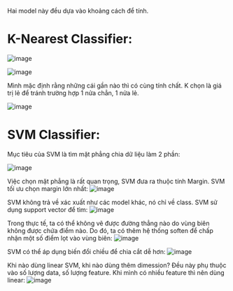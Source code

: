 Hai model này đều dựa vào khoảng cách để tính.

# K-Nearest Classifier:

![image](https://user-images.githubusercontent.com/10974517/64253435-81deca00-cf47-11e9-9243-64361eb52fa9.png)

![image](https://user-images.githubusercontent.com/10974517/64253696-04678980-cf48-11e9-89fb-d459f10be7d6.png)

Mình mặc định rằng những cái gần nào thì có cùng tính chất. K chọn là giá trị lẻ để tránh trường hợp  1 nửa chẳn, 1 nửa lẻ.

![image](https://user-images.githubusercontent.com/10974517/64253974-9e2f3680-cf48-11e9-91b1-0083681f59af.png)

# SVM Classifier:

Mục tiêu của SVM là tìm mặt phẳng chia dữ liệu làm 2 phần:

![image](https://user-images.githubusercontent.com/10974517/64254488-b9e70c80-cf49-11e9-87fe-1e8c3b95ab84.png)

Việc chọn mặt phẳng là rất quan trọng, SVM đưa ra thuộc tính Margin. SVM tối ưu chọn margin lớn nhất:
![image](https://user-images.githubusercontent.com/10974517/64254931-91134700-cf4a-11e9-9991-fd6c1bbd952c.png)

SVM không trả về xác xuất như các model khác, nó chỉ về class. SVM sử dụng support vector để tìm:
![image](https://user-images.githubusercontent.com/10974517/64255064-d8013c80-cf4a-11e9-9f67-12d8b39b15df.png)

Trong thực tế, ta có thể không vẽ được đường thẳng nào do vùng biên không được chứa điểm nào. Do đó, ta có thêm hệ thống soften để chấp nhận một số điểm lọt vào vùng biên:
![image](https://user-images.githubusercontent.com/10974517/64255267-362e1f80-cf4b-11e9-84a5-d58c78f1c838.png)

SVM có thể áp dụng biến đổi chiều để chia cắt dễ hơn:
![image](https://user-images.githubusercontent.com/10974517/64255445-945b0280-cf4b-11e9-84ed-0acdfd8c7689.png)

Khi nào dùng linear SVM, khi nào dùng thêm dimession? Đều này phụ thuộc vào số lượng data, số lượng feature. Khi mình có nhiều feature thì nên dùng linear:
![image](https://user-images.githubusercontent.com/10974517/64255660-04698880-cf4c-11e9-9df2-f54daafcd202.png)


